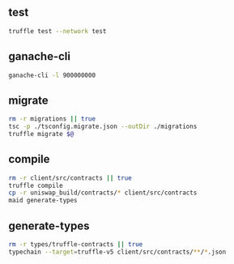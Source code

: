 ## test

```bash
truffle test --network test
```

## ganache-cli

```bash
ganache-cli -l 900000000
```

## migrate

```bash
rm -r migrations || true
tsc -p ./tsconfig.migrate.json --outDir ./migrations
truffle migrate $@
```

## compile

```bash
rm -r client/src/contracts || true
truffle compile
cp -r uniswap_build/contracts/* client/src/contracts
maid generate-types
```

## generate-types

```bash
rm -r types/truffle-contracts || true
typechain --target=truffle-v5 client/src/contracts/**/*.json
```
